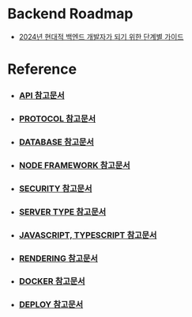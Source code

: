 # Backend Roadmap

- [2024년 현대적 백엔드 개발자가 되기 위한 단계별 가이드](https://roadmap.sh/backend)

# Reference

- ### [API 참고문서](https://github.com/Yoo-SH/web_back/blob/main/docs/api.md)
- ### [PROTOCOL 참고문서](https://github.com/Yoo-SH/web_back/blob/main/docs/protocol.md)
- ### [DATABASE 참고문서](https://github.com/Yoo-SH/web_back/blob/main/docs/database.md)
- ### [NODE FRAMEWORK 참고문서](https://github.com/Yoo-SH/web_back/blob/main/docs/nodejs_framework.md)
- ### [SECURITY 참고문서](https://github.com/Yoo-SH/web_back/blob/main/docs/security.md)
- ### [SERVER TYPE 참고문서](https://github.com/Yoo-SH/web_back/blob/main/docs/server_type.md)
- ### [JAVASCRIPT, TYPESCRIPT 참고문서](https://github.com/Yoo-SH/web_back/blob/main/docs/javascript%26typescript.md)
- ### [RENDERING 참고문서](https://github.com/Yoo-SH/web_back/blob/main/docs/csr%26ssr.md)
- ### [DOCKER 참고문서](https://github.com/Yoo-SH/web_back/blob/main/docs/docker.md)
- ### [DEPLOY 참고문서](https://github.com/Yoo-SH/web_back/blob/main/docs/deploy.md)